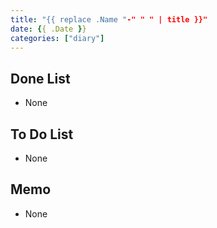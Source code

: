 ```yaml
---
title: "{{ replace .Name "-" " " | title }}"
date: {{ .Date }}
categories: ["diary"]
---
```

## Done List
- None

## To Do List
- None

## Memo
- None
